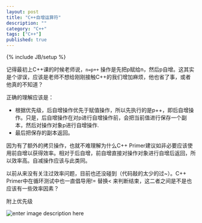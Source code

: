 ```yaml
---
layout: post
title: "C++自增运算符"
description: ""
category: "C++"
tags: ["C++"]
published: true
---
```

{% include JB/setup %}


记得最初上C++课的时候老师说，`n=p++` 操作是先把p赋给n，然后p自增。这其实是个谬误，应该是老师不想给刚刚接触C++的我们增加麻烦，他也省了事，或者他真的不知道？

正确的理解应该是：

 - 根据优先级，后自增操作优先于赋值操作，所以先执行的是p++，即后自增操作。只是，后自增操作在对p进行自增操作前，会把当前值进行保存一个副本，然后对操作对象p进行自增操作.
 - 最后把保存的副本返回。 
 
因为有了额外的拷贝操作，也就不难理解为什么C++ Primer建议如非必要应该使用前自增以获得效率。相对于后自增，前自增直接对操作对象进行自增后返回，所以效率高。自减操作应该与此类同。

以前从来没有关注过效率问题，目前也还没碰到（代码敲的太少的过~）。C++ Primer中在循环测试中也一直倡导用!= 替换< 来判断结束，这二者之间是不是也应该有一些效率因素？

附上优先级

![enter image description here][1]



  [1]: https://lh4.googleusercontent.com/-Uunkc158XB4/UyQAdJR781I/AAAAAAAAApI/MgAcoms9n5k/s0/cplusplus_operator+precedence.png "cplusplus_operator precedence.png"
